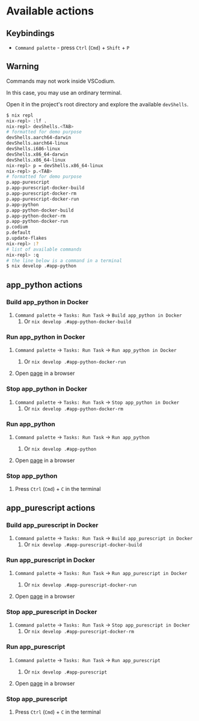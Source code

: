 # Available actions

## Keybindings

- `Command palette` - press `Ctrl` (`Cmd`) + `Shift` + `P`

## Warning

Commands may not work inside VSCodium.

In this case, you may use an ordinary terminal.

Open it in the project's root directory and explore the available `devShells`.

```sh
$ nix repl
nix-repl> :lf .
nix-repl> devShells.<TAB>
# formatted for demo purpose
devShells.aarch64-darwin  
devShells.aarch64-linux   
devShells.i686-linux      
devShells.x86_64-darwin   
devShells.x86_64-linux
nix-repl> p = devShells.x86_64-linux
nix-repl> p.<TAB>
# formatted for demo purpose
p.app-purescript               
p.app-purescript-docker-build  
p.app-purescript-docker-rm     
p.app-purescript-docker-run    
p.app-python                   
p.app-python-docker-build      
p.app-python-docker-rm         
p.app-python-docker-run        
p.codium
p.default
p.update-flakes
nix-repl> :?
# list of available commands
nix-repl> :q
# the line below is a command in a terminal
$ nix develop .#app-python

```

## app_python actions

### Build app_python in Docker

 1. `Command palette` -> `Tasks: Run Task` -> `Build app_python in Docker`
     1. Or `nix develop .#app-python-docker-build`

### Run app_python in Docker

 1. `Command palette` -> `Tasks: Run Task` -> `Run app_python in Docker`
     1. Or `nix develop .#app-python-docker-run`

 2. Open [page](http://127.0.0.1:8002) in a browser

### Stop app_python in Docker

 1. `Command palette` -> `Tasks: Run Task` -> `Stop app_python in Docker`
     1. Or `nix develop .#app-python-docker-rm`

### Run app_python

 1. `Command palette` -> `Tasks: Run Task` -> `Run app_python`
     1. Or `nix develop .#app-python`

 2. Open [page](http://127.0.0.1:8000) in a browser

### Stop app_python

 1. Press `Ctrl` (`Cmd`) + `C` in the terminal

## app_purescript actions

### Build app_purescript in Docker

 1. `Command palette` -> `Tasks: Run Task` -> `Build app_purescript in Docker`
     1. Or `nix develop .#app-purescript-docker-build`

### Run app_purescript in Docker

 1. `Command palette` -> `Tasks: Run Task` -> `Run app_purescript in Docker`
     1. Or `nix develop .#app-purescript-docker-run`

 2. Open [page](http://127.0.0.1:8003) in a browser

### Stop app_purescript in Docker

 1. `Command palette` -> `Tasks: Run Task` -> `Stop app_purescript in Docker`
     1. Or `nix develop .#app-purescript-docker-rm`

### Run app_purescript

 1. `Command palette` -> `Tasks: Run Task` -> `Run app_purescript`
     1. Or `nix develop .#app-purescript`

 2. Open [page](http://127.0.0.1:8001) in a browser

### Stop app_purescript

 1. Press `Ctrl` (`Cmd`) + `C` in the terminal
